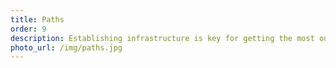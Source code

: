 ```yaml
---
title: Paths
order: 9
description: Establishing infrastructure is key for getting the most out of your space.
photo_url: /img/paths.jpg
---
```

